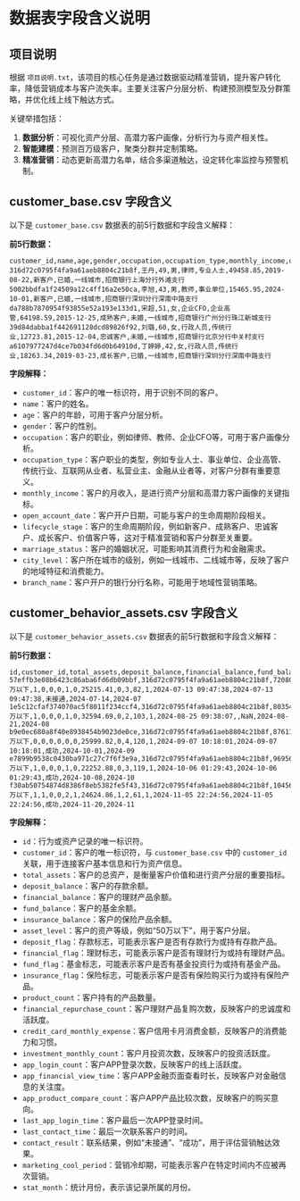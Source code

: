# 数据表字段含义说明

## 项目说明

根据 `项目说明.txt`，该项目的核心任务是通过数据驱动精准营销，提升客户转化率，降低营销成本与客户流失率。主要关注客户分层分析、构建预测模型及分群策略，并优化线上线下触达方式。

关键举措包括：
1.  **数据分析**：可视化资产分层、高潜力客户画像，分析行为与资产相关性。
2.  **智能建模**：预测百万级客户，聚类分群并定制策略。
3.  **精准营销**：动态更新高潜力名单，结合多渠道触达，设定转化率监控与预警机制。

## customer_base.csv 字段含义

以下是 `customer_base.csv` 数据表的前5行数据和字段含义解释：

**前5行数据：**
```
customer_id,name,age,gender,occupation,occupation_type,monthly_income,open_account_date,lifecycle_stage,marriage_status,city_level,branch_name
316d72c0795f4fa9a61aeb8804c21b8f,王丹,49,男,律师,专业人士,49458.85,2019-08-22,新客户,已婚,一线城市,招商银行上海分行外滩支行
5002bbdfa1f24509a12c4ff16a2e50ca,李旭,43,男,教师,事业单位,15465.95,2024-10-01,新客户,已婚,一线城市,招商银行深圳分行深南中路支行
da788b7870954f93855e52a193e133d1,宋超,51,女,企业CFO,企业高管,64198.59,2015-12-25,成熟客户,未婚,一线城市,招商银行广州分行珠江新城支行
39d84dabba1f442691128dcd89826f92,刘璐,60,女,行政人员,传统行业,12723.81,2015-12-04,忠诚客户,未婚,一线城市,招商银行北京分行中关村支行
a6107977247d4ce7b034fd6d0b64910d,丁婷婷,42,女,行政人员,传统行业,18263.34,2019-03-23,成长客户,已婚,一线城市,招商银行深圳分行深南中路支行
```

**字段解释：**

*   `customer_id`：客户的唯一标识符，用于识别不同的客户。
*   `name`：客户的姓名。
*   `age`：客户的年龄，可用于客户分层分析。
*   `gender`：客户的性别。
*   `occupation`：客户的职业，例如律师、教师、企业CFO等，可用于客户画像分析。
*   `occupation_type`：客户职业的类型，例如专业人士、事业单位、企业高管、传统行业、互联网从业者、私营业主、金融从业者等，对客户分群有重要意义。
*   `monthly_income`：客户的月收入，是进行资产分层和高潜力客户画像的关键指标。
*   `open_account_date`：客户开户日期，可能与客户的生命周期阶段相关。
*   `lifecycle_stage`：客户的生命周期阶段，例如新客户、成熟客户、忠诚客户、成长客户、价值客户等，这对于精准营销和客户分群至关重要。
*   `marriage_status`：客户的婚姻状况，可能影响其消费行为和金融需求。
*   `city_level`：客户所在城市的级别，例如一线城市、二线城市等，反映了客户的地域特征和消费能力。
*   `branch_name`：客户开户的银行分行名称，可能用于地域性营销策略。

## customer_behavior_assets.csv 字段含义

以下是 `customer_behavior_assets.csv` 数据表的前5行数据和字段含义解释：

**前5行数据：**
```
id,customer_id,total_assets,deposit_balance,financial_balance,fund_balance,insurance_balance,asset_level,deposit_flag,financial_flag,fund_flag,insurance_flag,product_count,financial_repurchase_count,credit_card_monthly_expense,investment_monthly_count,app_login_count,app_financial_view_time,app_product_compare_count,last_app_login_time,last_contact_time,contact_result,marketing_cool_period,stat_month
57effb3e08b6423c86aba6fd6db09bbf,316d72c0795f4fa9a61aeb8804c21b8f,72080.23,27083.40,18797.80,19857.12,6341.91,50万以下,1,0,0,0,1,0,25215.41,0,3,82,1,2024-07-13 09:47:38,2024-07-13 09:47:38,未接通,2024-07-14,2024-07
1e5c12cfaf374070ac5f8011f234ccf4,316d72c0795f4fa9a61aeb8804c21b8f,80354.58,29213.22,18787.54,16214.07,16139.76,50万以下,1,0,0,0,1,0,32594.69,0,2,103,1,2024-08-25 09:38:07,,NaN,2024-08-21,2024-08
b9e0ec680a8f40e8938454b9023de0ce,316d72c0795f4fa9a61aeb8804c21b8f,87611.99,26871.84,26267.58,25959.59,8512.98,50万以下,0,0,0,0,0,0,25999.82,0,4,120,1,2024-09-07 10:18:01,2024-09-07 10:18:01,成功,2024-10-01,2024-09
e7899b9538c0430ba971c27c7f6f3e9a,316d72c0795f4fa9a61aeb8804c21b8f,96956.85,36075.03,22163.50,22392.88,16325.45,50万以下,1,0,0,0,1,0,22252.88,0,3,119,1,2024-10-06 01:29:43,2024-10-06 01:29:43,成功,2024-10-08,2024-10
f30ab50754874d8386f8eb5382fe5f43,316d72c0795f4fa9a61aeb8804c21b8f,104567.02,37741.42,25144.47,31085.65,10595.49,50万以下,1,1,0,0,2,1,24624.86,1,2,61,1,2024-11-05 22:24:56,2024-11-05 22:24:56,成功,2024-11-20,2024-11
```

**字段解释：**

*   `id`：行为或资产记录的唯一标识符。
*   `customer_id`：客户的唯一标识符，与 `customer_base.csv` 中的 `customer_id` 关联，用于连接客户基本信息和行为资产信息。
*   `total_assets`：客户的总资产，是衡量客户价值和进行资产分层的重要指标。
*   `deposit_balance`：客户的存款余额。
*   `financial_balance`：客户的理财产品余额。
*   `fund_balance`：客户的基金余额。
*   `insurance_balance`：客户的保险产品余额。
*   `asset_level`：客户的资产等级，例如“50万以下”，用于客户分层。
*   `deposit_flag`：存款标志，可能表示客户是否有存款行为或持有存款产品。
*   `financial_flag`：理财标志，可能表示客户是否有理财行为或持有理财产品。
*   `fund_flag`：基金标志，可能表示客户是否有基金投资行为或持有基金产品。
*   `insurance_flag`：保险标志，可能表示客户是否有保险购买行为或持有保险产品。
*   `product_count`：客户持有的产品数量。
*   `financial_repurchase_count`：客户理财产品复购次数，反映客户的忠诚度和活跃度。
*   `credit_card_monthly_expense`：客户信用卡月消费金额，反映客户的消费能力和习惯。
*   `investment_monthly_count`：客户月投资次数，反映客户的投资活跃度。
*   `app_login_count`：客户APP登录次数，反映客户的线上活跃度。
*   `app_financial_view_time`：客户APP金融页面查看时长，反映客户对金融信息的关注度。
*   `app_product_compare_count`：客户APP产品比较次数，反映客户的购买意向。
*   `last_app_login_time`：客户最后一次APP登录时间。
*   `last_contact_time`：最后一次联系客户的时间。
*   `contact_result`：联系结果，例如“未接通”、“成功”，用于评估营销触达效果。
*   `marketing_cool_period`：营销冷却期，可能表示客户在特定时间内不应被再次营销。
*   `stat_month`：统计月份，表示该记录所属的月份。